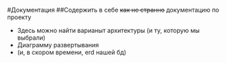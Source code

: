 #Документация
##Содержить в себе ~~как не странно~~ документацию по проекту
- Здесь можно найти варианыт архитектуры (и ту, которую мы выбрали)
- Диаграмму развертывания
- (и, в скором времени, erd нашей бд)
